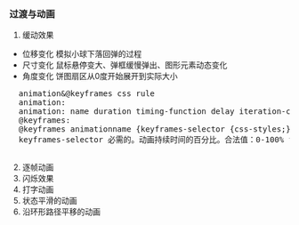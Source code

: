 ### 过渡与动画
1. 缓动效果
  - 位移变化 模拟小球下落回弹的过程
  - 尺寸变化 鼠标悬停变大、弹框缓慢弹出、图形元素动态变化
  - 角度变化 饼图扇区从0度开始展开到实际大小
  <pre>
  animation&@keyframes css rule
  animation:
  animation: name duration timing-function delay iteration-count direction fill-mode play-state;
  @keyframes:
  @keyframes animationname {keyframes-selector {css-styles;}}
  keyframes-selector 必需的。动画持续时间的百分比。合法值：0-100% from(和0%相同) to (和100%相同)
  </pre>
2. 逐帧动画
3. 闪烁效果
4. 打字动画
5. 状态平滑的动画
6. 沿环形路径平移的动画
